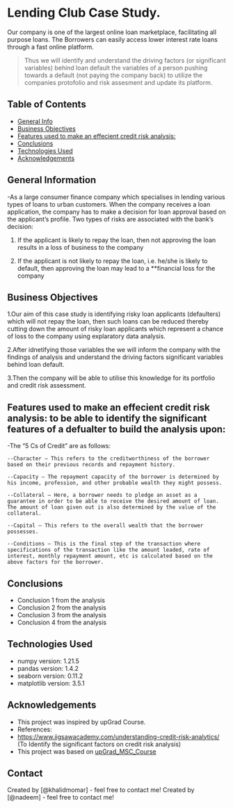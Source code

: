 # Lending Club Case Study.
Our company is one of the largest online loan marketplace, facilitating all purpose loans. The Borrowers can easily access lower interest rate loans through a fast online platform. 
> Thus we will identify and understand the driving factors (or significant variables) behind loan default the variables of a person pushing towards a default (not paying the company back) to utilize the companies protofolio and risk assesment and update its platform.

## Table of Contents
* [General Info](#general-information)
* [Business Objectives](#business-objectives)
* [Features used to make an effecient credit risk analysis:](#features-used)
* [Conclusions](#conclusions)
* [Technologies Used](#technologies-used)
* [Acknowledgements](#acknowledgements)


## General Information
      
-As a large consumer finance company which specialises in lending various types of loans to urban customers. When the company receives a loan application, the company has to make a decision for loan approval based on the applicant’s profile. Two types of risks are associated with the bank’s decision:

1. If the applicant is likely to repay the loan, then not approving the loan results in a loss of business to the company

2. If the applicant is not likely to repay the loan, i.e. he/she is likely to default, then approving the loan may lead to a **financial loss for the company

## Business Objectives

1.Our aim of this case study is identifying risky loan applicants (defaulters) which will not repay the loan, then such loans can be reduced thereby cutting down the amount of risky loan applicants which represent a chance of loss to the company using explaratory data analysis.

2.After idnetifying those variables the we will inform the company with the findings of analysis and understand the driving factors significant variables behind loan default. 

3.Then the company will be able to utilise this knowledge for its portfolio and credit risk assessment.

## Features used to make an effecient credit risk analysis: to be able to identify the significant features of a defualter to build the analysis upon:
-The “5 Cs of Credit” are as follows: 

    --Character – This refers to the creditworthiness of the borrower based on their previous records and repayment history.

    --Capacity – The repayment capacity of the borrower is determined by his income, profession, and other probable wealth they might possess. 

    --Collateral – Here, a borrower needs to pledge an asset as a guarantee in order to be able to receive the desired amount of loan. The amount of loan given out is also determined by the value of the collateral.

    --Capital – This refers to the overall wealth that the borrower possesses.
    
    --Conditions – This is the final step of the transaction where specifications of the transaction like the amount leaded, rate of interest, monthly repayment amount, etc is calculated based on the above factors for the borrower. 

## Conclusions
- Conclusion 1 from the analysis
- Conclusion 2 from the analysis
- Conclusion 3 from the analysis
- Conclusion 4 from the analysis

<!-- You don't have to answer all the questions - just the ones relevant to your project. -->


## Technologies Used
- numpy version: 1.21.5
- pandas version: 1.4.2
- seaborn version: 0.11.2
- matplotlib version: 3.5.1


## Acknowledgements
- This project was inspired by upGrad Course.
- References:
- https://www.jigsawacademy.com/understanding-credit-risk-analytics/ (To Identify the significant factors on credit risk analysis)
- This project was based on [upGrad_MSC_Course](https://learn.upgrad.com/course/3074/segment/24517/151163/464327/2407657)


## Contact
Created by [@khalidmomar] - feel free to contact me!
Created by [@nadeem] - feel free to contact me!


